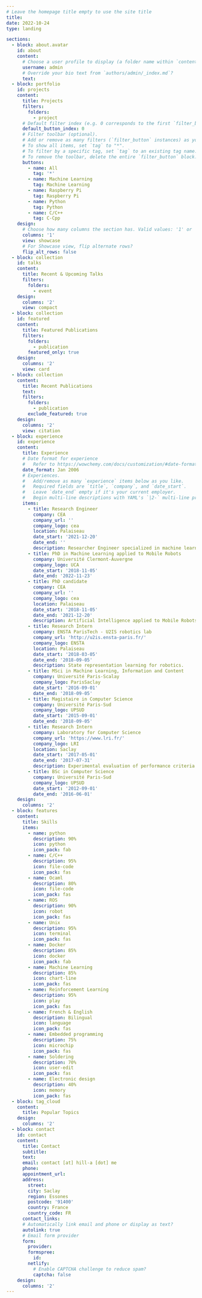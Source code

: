 ```yaml
---
# Leave the homepage title empty to use the site title
title:
date: 2022-10-24
type: landing

sections:
  - block: about.avatar
    id: about
    content:
      # Choose a user profile to display (a folder name within `content/authors/`)
      username: admin
      # Override your bio text from `authors/admin/_index.md`?
      text:
  - block: portfolio
    id: projects
    content:
      title: Projects
      filters:
        folders:
          - project
      # Default filter index (e.g. 0 corresponds to the first `filter_button` instance below).
      default_button_index: 0
      # Filter toolbar (optional).
      # Add or remove as many filters (`filter_button` instances) as you like.
      # To show all items, set `tag` to "*".
      # To filter by a specific tag, set `tag` to an existing tag name.
      # To remove the toolbar, delete the entire `filter_button` block.
      buttons:
        - name: All
          tag: '*'
        - name: Machine Learning
          tag: Machine Learning
        - name: Raspberry Pi
          tag: Raspberry Pi
        - name: Python
          tag: Python
        - name: C/C++
          tag: C-Cpp
    design:
      # Choose how many columns the section has. Valid values: '1' or '2'.
      columns: '1'
      view: showcase
      # For Showcase view, flip alternate rows?
      flip_alt_rows: false
  - block: collection
    id: talks
    content:
      title: Recent & Upcoming Talks
      filters:
        folders:
          - event
    design:
      columns: '2'
      view: compact
  - block: collection
    id: featured
    content:
      title: Featured Publications
      filters:
        folders:
          - publication
        featured_only: true
    design:
      columns: '2'
      view: card
  - block: collection
    content:
      title: Recent Publications
      text:
      filters:
        folders:
          - publication
        exclude_featured: true
    design:
      columns: '2'
      view: citation
  - block: experience
    id: experience
    content:
      title: Experience
      # Date format for experience
      #   Refer to https://wowchemy.com/docs/customization/#date-format
      date_format: Jan 2006
      # Experiences.
      #   Add/remove as many `experience` items below as you like.
      #   Required fields are `title`, `company`, and `date_start`.
      #   Leave `date_end` empty if it's your current employer.
      #   Begin multi-line descriptions with YAML's `|2-` multi-line prefix.
      items:
        - title: Research Engineer
          company: CEA
          company_url: ''
          company_logo: cea
          location: Palaiseau
          date_start: '2021-12-20'
          date_end: ''
          description: Researcher Engineer specialized in machine learning applied to robotics.
        - title: PhD in Machine Learning applied to Mobile Robots
          company: Université Clermont-Auvergne
          company_logo: UCA
          date_start: '2018-11-05'
          date_end: '2022-11-23'
        - title: PhD candidate
          company: CEA
          company_url: ''
          company_logo: cea
          location: Palaiseau
          date_start: '2018-11-05'
          date_end: '2021-12-20'
          description: Artificial Intelligence applied to Mobile Robots.
        - title: Research Intern
          company: ENSTA ParisTech - U2IS robotics lab
          company_url: 'http://u2is.ensta-paris.fr/'
          company_logo: ENSTA
          location: Palaiseau
          date_start: '2018-03-05'
          date_end: '2018-09-05'
          description: State representation learning for robotics.
        - title: MSci in Machine Learning, Information and Content
          company: Université Paris-Scalay
          company_logo: ParisSaclay
          date_start: '2016-09-01'
          date_end: '2018-09-05'
        - title: Magistaire in Computer Science
          company: Université Paris-Sud
          company_logo: UPSUD
          date_start: '2015-09-01'
          date_end: '2018-09-05'
        - title: Research Intern
          company: Laboratory for Computer Science
          company_url: 'https://www.lri.fr/'
          company_logo: LRI
          location: Saclay
          date_start: '2017-05-01'
          date_end: '2017-07-31'
          description: Experimental evaluation of performance criteria in machine learning.
        - title: BSc in Computer Science
          company: Université Paris-Sud
          company_logo: UPSUD
          date_start: '2012-09-01'
          date_end: '2016-06-01'
    design:
      columns: '2'
  - block: features
    content:
      title: Skills
      items:
        - name: python
          description: 90%
          icon: python
          icon_pack: fab
        - name: C/C++
          description: 95%
          icon: file-code
          icon_pack: fas
        - name: Ocaml
          description: 80%
          icon: file-code
          icon_pack: fas
        - name: ROS
          description: 90%
          icon: robot
          icon_pack: fas
        - name: Unix
          description: 95%
          icon: terminal
          icon_pack: fas
        - name: Docker
          description: 85%
          icon: docker
          icon_pack: fab
        - name: Machine Learning
          description: 85%
          icon: chart-line
          icon_pack: fas
        - name: Reinforcement Learning
          description: 95%
          icon: play
          icon_pack: fas
        - name: French & English
          description: Bilingual
          icon: language
          icon_pack: fas
        - name: Embedded programming
          description: 75%
          icon: microchip
          icon_pack: fas
        - name: Soldering
          description: 70%
          icon: user-edit
          icon_pack: fas
        - name: Electronic design
          description: 40%
          icon: memory
          icon_pack: fas
  - block: tag_cloud
    content:
      title: Popular Topics
    design:
      columns: '2'
  - block: contact
    id: contact
    content:
      title: Contact
      subtitle:
      text: 
      email: contact [at] hill-a [dot] me
      phone:
      appointment_url:
      address:
        street:
        city: Saclay
        region: Essones
        postcode: '91400'
        country: France
        country_code: FR
      contact_links:
      # Automatically link email and phone or display as text?
      autolink: true
      # Email form provider
      form:
        provider:
        formspree:
          id:
        netlify:
          # Enable CAPTCHA challenge to reduce spam?
          captcha: false
    design:
      columns: '2'
---
```

